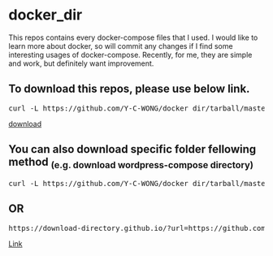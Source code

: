# docker_dir

This repos contains every docker-compose files that I used.
I would like to learn more about docker, so will commit any changes if I find some interesting usages of docker-compose.
Recently, for me, they are simple and work, but definitely want improvement.

## To download this repos, please use below link.
<pre>curl -L https://github.com/Y-C-WONG/docker_dir/tarball/master</pre>
[download](https://github.com/Y-C-WONG/docker_dir/tarball/master)

## You can also download specific folder fellowing method <sub>(e.g. download wordpress-compose directory)</sub>
<pre>curl -L https://github.com/Y-C-WONG/docker_dir/tarball/master/ | tar xz --wildcards "*/wordpress-compose" --strip-components=1</pre>
## OR
<pre>https://download-directory.github.io/?url=https://github.com/Y-C-WONG/docker_dir/tree/main/wordpress-compose</pre>
<a href="https://download-directory.github.io/?url=https://github.com/Y-C-WONG/docker_dir/tree/main/wordpress-compose" target="_blank">Link</a>

